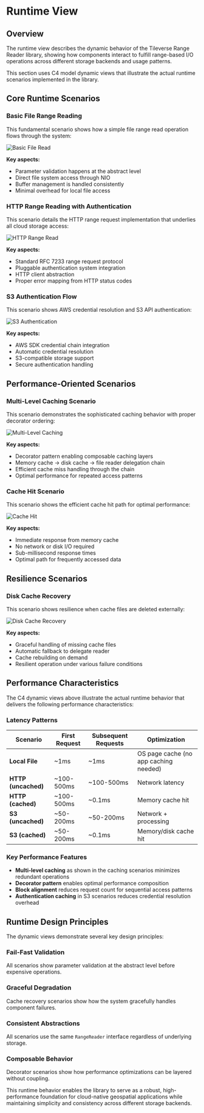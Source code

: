 # Runtime View

## Overview

The runtime view describes the dynamic behavior of the Tileverse Range Reader library, showing how components interact to fulfill range-based I/O operations across different storage backends and usage patterns.

This section uses C4 model dynamic views that illustrate the actual runtime scenarios implemented in the library.

## Core Runtime Scenarios

### Basic File Range Reading

This fundamental scenario shows how a simple file range read operation flows through the system:

![Basic File Read](../assets/images/structurizr/structurizr-BasicFileRead.svg)

**Key aspects:**
- Parameter validation happens at the abstract level
- Direct file system access through NIO
- Buffer management is handled consistently
- Minimal overhead for local file access

### HTTP Range Reading with Authentication

This scenario details the HTTP range request implementation that underlies all cloud storage access:

![HTTP Range Read](../assets/images/structurizr/structurizr-HttpRangeRead.svg)

**Key aspects:**
- Standard RFC 7233 range request protocol
- Pluggable authentication system integration
- HTTP client abstraction
- Proper error mapping from HTTP status codes

### S3 Authentication Flow

This scenario shows AWS credential resolution and S3 API authentication:

![S3 Authentication](../assets/images/structurizr/structurizr-S3Authentication.svg)

**Key aspects:**
- AWS SDK credential chain integration
- Automatic credential resolution
- S3-compatible storage support
- Secure authentication handling

## Performance-Oriented Scenarios

### Multi-Level Caching Scenario

This scenario demonstrates the sophisticated caching behavior with proper decorator ordering:

![Multi-Level Caching](../assets/images/structurizr/structurizr-MultiLevelCaching.svg)

**Key aspects:**
- Decorator pattern enabling composable caching layers
- Memory cache → disk cache → file reader delegation chain
- Efficient cache miss handling through the chain
- Optimal performance for repeated access patterns

### Cache Hit Scenario

This scenario shows the efficient cache hit path for optimal performance:

![Cache Hit](../assets/images/structurizr/structurizr-CacheHitScenario.svg)

**Key aspects:**
- Immediate response from memory cache
- No network or disk I/O required
- Sub-millisecond response times
- Optimal path for frequently accessed data

## Resilience Scenarios

### Disk Cache Recovery

This scenario shows resilience when cache files are deleted externally:

![Disk Cache Recovery](../assets/images/structurizr/structurizr-DiskCacheRecovery.svg)

**Key aspects:**
- Graceful handling of missing cache files
- Automatic fallback to delegate reader
- Cache rebuilding on demand
- Resilient operation under various failure conditions

## Performance Characteristics

The C4 dynamic views above illustrate the actual runtime behavior that delivers the following performance characteristics:

### Latency Patterns

| Scenario | First Request | Subsequent Requests | Optimization |
|----------|---------------|-------------------|--------------|
| **Local File** | ~1ms | ~1ms | OS page cache (no app caching needed) |
| **HTTP (uncached)** | ~100-500ms | ~100-500ms | Network latency |
| **HTTP (cached)** | ~100-500ms | ~0.1ms | Memory cache hit |
| **S3 (uncached)** | ~50-200ms | ~50-200ms | Network + processing |
| **S3 (cached)** | ~50-200ms | ~0.1ms | Memory/disk cache hit |

### Key Performance Features

- **Multi-level caching** as shown in the caching scenarios minimizes redundant operations
- **Decorator pattern** enables optimal performance composition
- **Block alignment** reduces request count for sequential access patterns
- **Authentication caching** in S3 scenarios reduces credential resolution overhead

## Runtime Design Principles

The dynamic views demonstrate several key design principles:

### Fail-Fast Validation
All scenarios show parameter validation at the abstract level before expensive operations.

### Graceful Degradation
Cache recovery scenarios show how the system gracefully handles component failures.

### Consistent Abstractions
All scenarios use the same `RangeReader` interface regardless of underlying storage.

### Composable Behavior
Decorator scenarios show how performance optimizations can be layered without coupling.

This runtime behavior enables the library to serve as a robust, high-performance foundation for cloud-native geospatial applications while maintaining simplicity and consistency across different storage backends.
